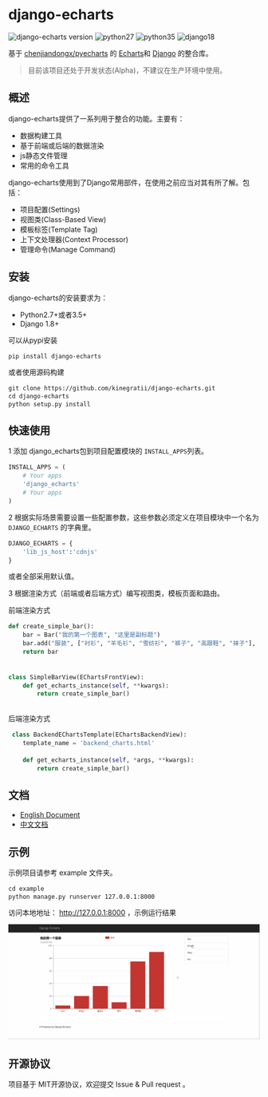 # django-echarts

![django-echarts version](https://img.shields.io/pypi/v/django-echarts.svg) ![python27](https://img.shields.io/badge/Python-2.7+-blue.svg) ![python35](https://img.shields.io/badge/Python-3.5+-blue.svg) ![django18](https://img.shields.io/badge/Django-1.8+-blue.svg)

基于 [chenjiandongx/pyecharts](https://github.com/chenjiandongx/pyecharts) 的 [Echarts](http://echarts.baidu.com/index.html)和 [Django](https://www.djangoproject.com) 的整合库。

> 目前该项目还处于开发状态(Alpha)，不建议在生产环境中使用。

## 概述

django-echarts提供了一系列用于整合的功能。主要有：

- 数据构建工具
- 基于前端或后端的数据渲染
- js静态文件管理
- 常用的命令工具

django-echarts使用到了Django常用部件，在使用之前应当对其有所了解。包括：

- 项目配置(Settings)
- 视图类(Class-Based View)
- 模板标签(Template Tag)
- 上下文处理器(Context Processor)
- 管理命令(Manage Command)

## 安装

django-echarts的安装要求为：

- Python2.7+或者3.5+
- Django 1.8+

可以从pypi安装

```
pip install django-echarts
```

或者使用源码构建

```
git clone https://github.com/kinegratii/django-echarts.git
cd django-echarts
python setup.py install
```

## 快速使用

1 添加 django_echarts包到项目配置模块的 `INSTALL_APPS`列表。

```python
INSTALL_APPS = (
    # Your apps
    'django_echarts'
    # Your apps
)
```

2 根据实际场景需要设置一些配置参数，这些参数必须定义在项目模块中一个名为 `DJANGO_ECHARTS` 的字典里。

```python
DJANGO_ECHARTS = {
    'lib_js_host':'cdnjs'
}
```

或者全部采用默认值。

3 根据渲染方式（前端或者后端方式）编写视图类，模板页面和路由。

前端渲染方式

```python
def create_simple_bar():
    bar = Bar("我的第一个图表", "这里是副标题")
    bar.add("服装", ["衬衫", "羊毛衫", "雪纺衫", "裤子", "高跟鞋", "袜子"], [5, 20, 36, 10, 75, 90])
    return bar


class SimpleBarView(EChartsFrontView):
    def get_echarts_instance(self, **kwargs):
        return create_simple_bar()
      
```

后端渲染方式

```python
 class BackendEChartsTemplate(EChartsBackendView):
    template_name = 'backend_charts.html'

    def get_echarts_instance(self, *args, **kwargs):
        return create_simple_bar()
```



## 文档

- [English Document](docs/us-en/api.md)
- [中文文档](docs/zh-cn/api.md)

## 示例

示例项目请参考 example 文件夹。

```shell
cd example
python manage.py runserver 127.0.0.1:8000
```

访问本地地址： http://127.0.0.1:8000 ，示例运行结果

![Demo](docs/images/demo1.gif)

## 开源协议

项目基于 MIT开源协议，欢迎提交 Issue & Pull request 。